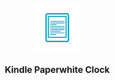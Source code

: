 <!-- markdownlint-disable-next-line -->
<p align="center">
  <img width="150" src="kindle.png" alt="Kindle Paperwhite Logo"></a>
</p>

<h1 align="center">Kindle Paperwhite Clock</h1>
